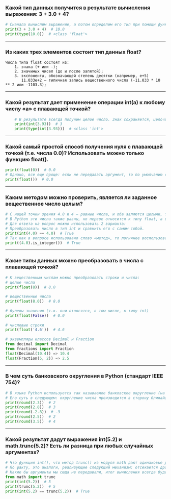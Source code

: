 ### Какой тип данных получится в результате вычисления выражения: 3 + 3.0 + 4?
```python
# Сначала вычислим выражение, а потом определим его тип при помощи функции type().
print(3 + 3.0 + 4)  # 10.0 
print(type(10.0))  # <class 'float'>
```
___
### Из каких трех элементов состоит тип данных float?
    Числа типа float состоят из:
        1. знака (+ или -);
        2. значимых чисел (до и после запятой);
        3. экспоненты, обозначающей степень десятки (например, е+5)
           11.033e+2 – типичная запись вещественного числа (-11.033 * 10 ** 2 или -1103.3);
___
### Какой результат дает применение операции int(a) к любому числу «а» с плавающей точкой?
```python
    # В результате всегда получим целое число. Знак сохраняется, целочисленная часть остается, а вся дробная часть отрезается.
    print(int(3.93))  # 3
    print(type(int(3.93)))  # <class 'int'>
```
___
### Какой самый простой способ получения нуля с плавающей точкой (т.е. числа 0.0)? Использовать можно только функцию float().
```python
print(float(0))  # 0.0
# Однако, все еще проще: если не передавать аргумент, то по умолчанию ставится 0.
print(float())  # 0.0
```
___
### Каким методом можно проверить, является ли заданное вещественное число целым?
```python
# С нашей точки зрения 4.0 и 4 – равные числа, и оба являются целыми, так как 0 после точки не несет никакой смысловой нагрузки. 
# В Python эти числа также равны, но первое относится к типу float, а второе – к int.
# Для ответа на вопрос можно использовать 2 варианта:
# Преобразовать число в тип int и сравнить его с самим собой.
print(int(4.0) == 4.0)  # True
# Так как в вопросе использовано слово «метод», то логичнее воспользоваться соответствующим методом.
print((4.0).is_integer())  # True
```
___
### Какие типы данных можно преобразовать в числа с плавающей точкой?
```python
# К вещественным числам можно преобразовать строки и числа:
# целые числа
print(float(8))  # 8.0
    
# вещественные числа
print(float(8.0))  # 8.0
    
# булевы значения (т.к. они относятся, в том числе, к типу int)
print(float(False))  # 0.0
    
# числовые строки
print(float('4.6'))  # 4.6
    
# экземпляры классов Decimal и Fraction
from decimal import Decimal
from fractions import Fraction
float(Decimal(10.4)) => 10.4
float(Fraction(5, 2)) => 2.5
```
___
### В чем суть банковского округления в Python (стандарт IEEE 754)?
```python
# В языке Python используется так называемое банковское округление (на основании стандарта IEEE 754). 
# Его суть в следующем: округление числа производится в сторону ближайшего значения, а если последняя цифра 5, то в сторону ближайшего четного числа.
print(round(2.3))  # 2
print(round(2.8))  # 3
print(round(-2.8))  # -3
print(round(2.5))  # 2
print(round(3.5))  # 4
```
___
### Какой результат дадут выражения int(5.2) и math.trunc(5.2)? Есть ли разница при любых случайных аргументах?
```python
# Что функция int(), что метод trunc() из модуля math дают одинаковые результаты. 
# По факту, это аналоги, реализующие следующий механизм: отсекается дробная часть и возвращается целочисленное значение с сохранением знака.
# Какие бы аргументы мы сюда не передавали, итог вычисления всегда будет одинаковым.
from math import trunc
print(int(5.2))  # 5
print(trunc(5.2))  # 5
print(int(5.2) == trunc(5.2))  # True
```
